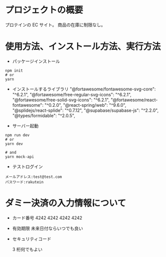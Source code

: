# プロジェクトの概要


プロテインの EC サイト。
商品の在庫に制限なし。


# 使用方法、インストール方法、実行方法

- パッケージインストール

```
npm init
# or
yarn
```

- インストールするライブラリ
  "@fortawesome/fontawesome-svg-core": "^6.2.1",
  "@fortawesome/free-regular-svg-icons": "^6.2.1",
  "@fortawesome/free-solid-svg-icons": "^6.2.1",
  "@fortawesome/react-fontawesome": "^0.2.0",
  "@react-spring/web": "^9.6.0",
  "@splidejs/react-splide": "^0.7.12",
  "@supabase/supabase-js": "^2.2.0",
  "@types/formidable": "^2.0.5",

- サーバー起動

```
npm run dev
# or
yarn dev
```

```
# and
yarn mock-api
```

- テストログイン

```
メールアドレス:test@test.com
パスワード:rakutein
```


# ダミー決済の入力情報について

- カード番号
  4242 4242 4242 4242
- 有効期限
  未来日付ならいつでも良い
- セキュリティコード

  3 桁何でもよい
